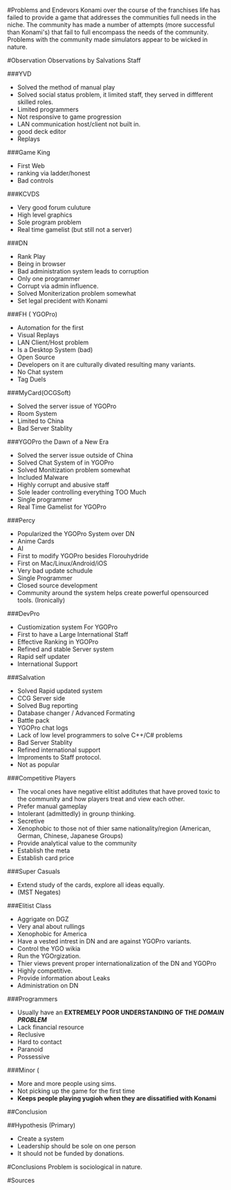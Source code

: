 #Problems and Endevors
Konami over the course of the franchises life has failed to provide a game that addresses the communities full needs in the niche. The community has made a number of attempts (more successful than Konami's) that fail to full encompass the needs of the community. Problems with the community made simulators appear to be wicked in nature.



#Observation
Observations by Salvations Staff

###YVD
- Solved the method of manual play
- Solved social status problem, it limited staff, they served in diffferent skilled roles.
- Limited programmers
- Not responsive to game progression
- LAN communication host/client not built in.
- good deck editor
- Replays

###Game King
- First Web
- ranking via ladder/honest
- Bad controls

###KCVDS
- Very good forum culuture
- High level graphics
- Sole program problem
- Real time gamelist (but still not a server)

###DN
- Rank Play
- Being in browser
- Bad administration system leads to corruption
- Only one programmer
- Corrupt via admin influence.
- Solved Moniterization problem somewhat
- Set legal precident with Konami 

###FH ( YGOPro)
- Automation for the first
- Visual Replays
- LAN Client/Host problem
- Is a Desktop System (bad)
- Open Source
- Developers on it are culturally divated resulting many variants.
- No Chat system
- Tag Duels

###MyCard(OCGSoft)
- Solved the server issue of YGOPro
- Room System
- Limited to China
- Bad Server Stablity

###YGOPro the Dawn of a New Era
- Solved the server issue outside of China
- Solved Chat System of in YGOPro
- Solved Monitization problem somewhat
- Included Malware
- Highly corrupt and abusive staff
- Sole leader controlling everything TOO Much
- Single programmer
- Real Time Gamelist for YGOPro

###Percy
- Popularized the YGOPro System over DN
- Anime Cards
- AI
- First to modify YGOPro besides Florouhydride
- First on Mac/Linux/Android/iOS
- Very bad update schudule
- Single Programmer
- Closed source development
- Community around the system helps create powerful opensourced tools. (Ironically)

###DevPro
- Custiomization system For YGOPro
- First to have a Large International Staff
- Effective Ranking in YGOPro
- Refined and stable Server system
- Rapid self updater
- International Support

###Salvation
- Solved Rapid updated system
- CCG Server side
- Solved Bug reporting
- Database changer / Advanced Formating
- Battle pack
- YGOPro chat logs
- Lack of low level programmers to solve C++/C# problems
- Bad Server Stablity
- Refined international support
- Improments to Staff protocol.
- Not as popular

###Competitive Players
- The vocal ones have negative elitist additutes that have proved toxic to the community and how players treat and view each other.
- Prefer manual gameplay
- Intolerant (admittedly) in grounp thinking.
- Secretive
- Xenophobic to those not of thier same nationality/region (American, German, Chinese, Japanese Groups)
- Provide analytical value to the community 
- Establish the meta
- Establish card price

###Super Casuals
- Extend study of the cards, explore all ideas equally.
- (MST Negates)

###Elitist Class
- Aggrigate on DGZ
- Very anal about rullings
- Xenophobic for America
- Have a vested intrest in DN and are against YGOPro variants.
- Control the YGO wikia
- Run the YGOrgization.
- Thier views prevent proper internationalization of the DN and YGOPro
- Highly competitive.
- Provide information about Leaks
- Administration on DN

###Programmers
- Usually have an **EXTREMELY POOR UNDERSTANDING OF THE _DOMAIN PROBLEM_**
- Lack financial resource
- Reclusive
- Hard to contact
- Paranoid
- Possessive


###Minor (
- More and more people using sims.
- Not picking up the game for the first time
- **Keeps people playing yugioh when they are dissatified with Konami**



##Conclusion

##Hypothesis (Primary)
- Create a system 
- Leadership should be sole on one person
- It should not be funded by donations.

#Conclusions
Problem is sociological in nature.


#Sources